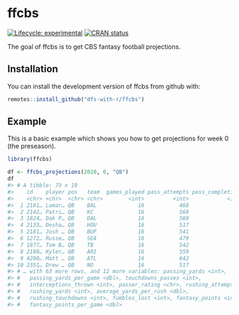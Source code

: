 
<!-- README.md is generated from README.Rmd. Please edit that file -->

# ffcbs

<!-- badges: start -->

[![Lifecycle:
experimental](https://img.shields.io/badge/lifecycle-experimental-orange.svg)](https://www.tidyverse.org/lifecycle/#experimental)
[![CRAN
status](https://www.r-pkg.org/badges/version/ffcbs)](https://CRAN.R-project.org/package=ffcbs)
<!-- badges: end -->

The goal of ffcbs is to get CBS fantasy football projections.

## Installation

You can install the development version of ffcbs from github with:

``` r
remotes::install_github("dfs-with-r/ffcbs")
```

## Example

This is a basic example which shows you how to get projections for week
0 (the preseason).

``` r
library(ffcbs)

df <- ffcbs_projections(2020, 0, "QB")
df
#> # A tibble: 73 x 19
#>    id    player pos   team  games_played pass_attempts pass_completions
#>    <chr> <chr>  <chr> <chr>        <int>         <int>            <int>
#>  1 2181… Lamar… QB    BAL             16           468              300
#>  2 2142… Patri… QB    KC              16           560              363
#>  3 1824… Dak P… QB    DAL             16           580              383
#>  4 2133… Desha… QB    HOU             16           517              346
#>  5 2181… Josh … QB    BUF             16           541              310
#>  6 1272… Russe… QB    SEA             16           479              322
#>  7 1877… Tom B… QB    TB              16           542              336
#>  8 2180… Kyler… QB    ARI             16           559              364
#>  9 4200… Matt … QB    ATL             16           642              431
#> 10 2351… Drew … QB    NO              16           517              367
#> # … with 63 more rows, and 12 more variables: passing_yards <int>,
#> #   passing_yards_per_game <dbl>, touchdowns_passes <int>,
#> #   interceptions_thrown <int>, passer_rating <chr>, rushing_attempts <int>,
#> #   rushing_yards <int>, average_yards_per_rush <dbl>,
#> #   rushing_touchdowns <int>, fumbles_lost <int>, fantasy_points <int>,
#> #   fantasy_points_per_game <dbl>
```
